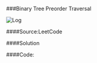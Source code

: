 ###Binary Tree Preorder Traversal


![Log](https://s21.postimg.org/ok6bjstkn/tree4.png)


####Source:LeetCode


####Solution




####Code:
